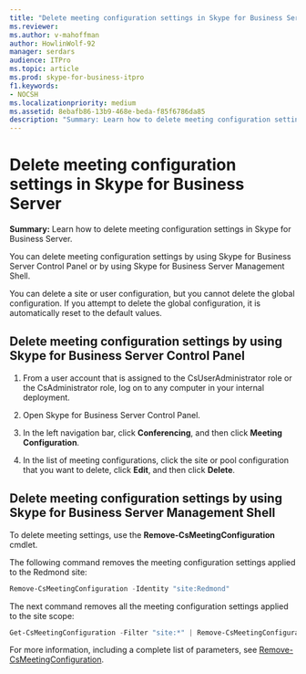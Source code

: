 ```yaml
---
title: "Delete meeting configuration settings in Skype for Business Server"
ms.reviewer: 
ms.author: v-mahoffman
author: HowlinWolf-92
manager: serdars
audience: ITPro
ms.topic: article
ms.prod: skype-for-business-itpro
f1.keywords:
- NOCSH
ms.localizationpriority: medium
ms.assetid: 8ebafb86-13b9-468e-beda-f85f6786da85
description: "Summary: Learn how to delete meeting configuration settings in Skype for Business Server."
---
```


# Delete meeting configuration settings in Skype for Business Server
 
**Summary:** Learn how to delete meeting configuration settings in Skype for Business Server.
  
You can delete meeting configuration settings by using Skype for Business Server Control Panel or by using Skype for Business Server Management Shell.
  
You can delete a site or user configuration, but you cannot delete the global configuration. If you attempt to delete the global configuration, it is automatically reset to the default values.
  
## Delete meeting configuration settings by using Skype for Business Server Control Panel

1. From a user account that is assigned to the CsUserAdministrator role or the CsAdministrator role, log on to any computer in your internal deployment.
    
2.  Open Skype for Business Server Control Panel.
    
3. In the left navigation bar, click **Conferencing**, and then click **Meeting Configuration**.
    
4. In the list of meeting configurations, click the site or pool configuration that you want to delete, click **Edit**, and then click **Delete**.
    
## Delete meeting configuration settings by using Skype for Business Server Management Shell

To delete meeting settings, use the **Remove-CsMeetingConfiguration** cmdlet.
  
The following command removes the meeting configuration settings applied to the Redmond site:
  
```PowerShell
Remove-CsMeetingConfiguration -Identity "site:Redmond"
```

The next command removes all the meeting configuration settings applied to the site scope:
  
```PowerShell
Get-CsMeetingConfiguration -Filter "site:*" | Remove-CsMeetingConfiguration
```

For more information, including a complete list of parameters, see [Remove-CsMeetingConfiguration](/powershell/module/skype/remove-csmeetingconfiguration?view=skype-ps).
